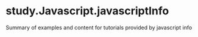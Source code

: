 # study.Javascript.javascriptInfo
Summary of examples and content for tutorials provided by javascript info